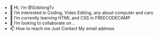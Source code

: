 - 👋 Hi, I’m @GoblongTv
- 👀 I’m interested in Coding, Video Editing, any about computer and cars
- 🌱 I’m currently learning HTML and CSS in FREECODECAMP
- 💞️ I’m looking to collaborate on ..
- 📫 How to reach me Just Contact My email address

<!---
GoblongTv/GoblongTv is a ✨ special ✨ repository because its `README.md` (this file) appears on your GitHub profile.
You can click the Preview link to take a look at your changes.
--->
